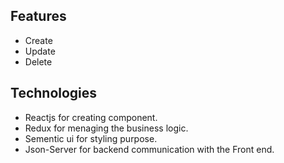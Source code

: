 ## Features
* Create
* Update
* Delete
## Technologies
* Reactjs for creating component.
* Redux for menaging the business logic.
* Sementic ui for styling purpose.
* Json-Server for backend communication with the Front end.
